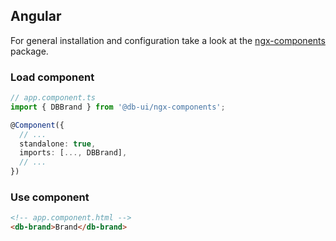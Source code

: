 ## Angular

For general installation and configuration take a look at the [ngx-components](https://www.npmjs.com/package/@db-ui/ngx-components) package.

### Load component

```ts app.component.ts
// app.component.ts
import { DBBrand } from '@db-ui/ngx-components';

@Component({
  // ...
  standalone: true,
  imports: [..., DBBrand],
  // ...
})
```

### Use component

```html app.component.html
<!-- app.component.html -->
<db-brand>Brand</db-brand>
```
